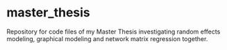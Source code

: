 # master_thesis
Repository for code files of my Master Thesis investigating random effects modeling, graphical modeling and network matrix regression together.

